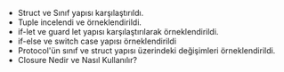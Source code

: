 - Struct ve Sınıf yapısı karşılaştırıldı.
- Tuple incelendi ve örneklendirildi.
- if-let ve guard let yapısı karşılaştırılarak örneklendirildi.
- if-else ve switch case yapısı örneklendirildi
- Protocol'ün sınıf ve struct yapısı üzerindeki değişimleri örneklendirildi.
- Closure Nedir ve Nasıl Kullanılır?

